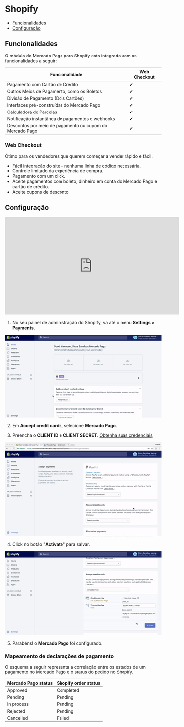 # Shopify

* [Funcionalidades](#funcionalidades)
* [Configuração](#configuração)

## Funcionalidades

O módulo do Mercado Pago para Shopify esta integrado com as funcionalidades a seguir:

| Funcionalidade                                           	| Web Checkout    	|
|-----------------------------------------------------------|-------------------|
| Pagamento com Cartão de Crédito                          	| ✔               	|
| Outros Meios de Pagamento, como os Boletos               	| ✔               	|
| Divisão de Pagamento (Dois Cartões)                      	| ✔               	|
| Interfaces pré-construídas do Mercado Pago               	| ✔               	|
| Calculadora de Parcelas                                  	| ✔               	|
| Notificação instantânea de pagamentos e webhooks         	| ✔               	|
| Descontos por meio de pagamento ou cupom do Mercado Pago 	| ✔               	|

### Web Checkout

Ótimo para os vendedores que querem começar a vender rápido e fácil.

* Fácil integração do site - nenhuma linha de código necessária.
* Controle limitado da experiência de compra.
* Pagamento com um click.
* Aceite pagamentos com boleto, dinheiro em conta do Mercado Pago e cartão de crédito.
* Aceite cupons de desconto

## Configuração

<center>
  <iframe width="560" height="315" src="https://www.youtube.com/watch?v=X3mq4fbykOg" frameborder="0" allowfullscreen=""></iframe>
</center>

1) No seu painel de administração do Shopify, va até o menu **Settings > Payments**.

![Configuring Mercado Pago in shopify](/images/shopify/shopify-config-1.gif)

2) Em **Accept credit cards**, selecione **Mercado Pago**.

3) Preencha o **CLIENT ID** e **CLIENT SECRET**. [Obtenha suas credenciais](https://www.mercadopago.com/mla/account/credentials?type=basic)

  ![Configuring client id and client secret in shopify](/images/shopify/shopify-config-2.gif)

4) Click no botão "**Activate**" para salvar.

  ![Saving All Settings](/images/shopify/shopify-config-3.gif)

5) Parabéns! o **Mercado Pago** foi configurado.

### Mapeamento de declarações de pagamento

O esquema a seguir representa a correlação entre os estados de um pagamento no Mercado Pago e o status do pedido no Shopify.

| Mercado Pago status | Shopify order status |
|---------------------|----------------------|
| Approved            | Completed            |
| Pending             | Pending              |
| In process          | Pending              |
| Rejected            | Pending              |
| Cancelled           | Failed               |